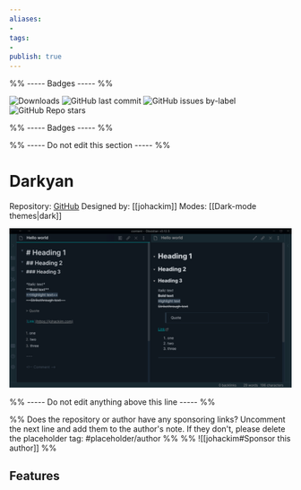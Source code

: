 ```yaml
---
aliases:
- 
tags: 
- 
publish: true
---
```


%% ----- Badges ----- %%

![Downloads](https://img.shields.io/badge/downloads-527-573E7A?style=for-the-badge&logo=)
![GitHub last commit](https://img.shields.io/github/last-commit/johackim/obsidian-darkyan?color=573E7A&label=last%20update&logo=github&style=for-the-badge)
![GitHub issues by-label](https://img.shields.io/github/issues/johackim/obsidian-darkyan/help%20wanted?color=573E7A&logo=github&style=for-the-badge) 
![GitHub Repo stars](https://img.shields.io/github/stars/johackim/obsidian-darkyan?color=573E7A&logo=github&style=for-the-badge)

%% ----- Badges ----- %%

%% ----- Do not edit this section ----- %%

# Darkyan

Repository: [GitHub](https://github.com/johackim/obsidian-darkyan)
Designed by: [[johackim]]
Modes: [[Dark-mode themes|dark]]



![screenshot](https://github.com/johackim/obsidian-darkyan/raw/master/screenshot.png)

%% ----- Do not edit anything above this line ----- %% 

%% Does the repository or author have any sponsoring links? Uncomment the next line and add them to the author's note. If they don't, please delete the placeholder tag: #placeholder/author %%
%% ![[johackim#Sponsor this author]] %%


## Features


